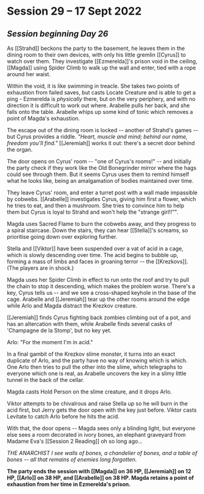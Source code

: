 # Session 29 – 17 Sept 2022
## *Session beginning Day 26*

As [[Strahd]] beckons the party to the basement, he leaves them in the dining room to their own devices, with only his little gremlin [[Cyrus]] to watch over them. They investigate [[Ezmerelda]]'s prison void in the ceiling, [[Magda]] using Spider Climb to walk up the wall and enter, tied with a rope around her waist.

Within the void, it is like swimming in treacle. She takes two points of exhaustion from failed saves, but casts Locate Creature and is able to get a ping - Ezmerelda is *physically* there, but on the very periphery, and with no direction it is difficult to work out where. Arabelle pulls her back, and she falls onto the table. Arabelle whips up some kind of tonic which removes a point of Magda's exhaustion.

The escape out of the dining room is locked -- another of Strahd's games -- but Cyrus provides a riddle. *"Heart, muscle and mind; behind our name, freedom you'll find."* [[Jeremiah]] works it out: there's a secret door behind the organ.

The door opens on Cyrus' room -- "one of Cyrus's rooms!" -- and initially the party check if they work like the Old Bonegrinder mirror where the hags could see through them. But it seems Cyrus uses them to remind himself what he looks like, being an amalgamation of bodies maintained over time.

They leave Cyrus' room, and enter a turret post with a wall made impassible by cobwebs. [[Arabelle]] investigates Cyrus, giving him first a flower, which he tries to eat, and then a mushroom. She tries to convince him to help them but Cyrus is loyal to Strahd and won't help the "strange girl!!"".

Magda uses Sacred Flame to burn the cobwebs away, and they progress to a spiral staircase. Down the stairs, they can hear [[Stella]]'s screams, so prioritise going down over exploring further.

Stella and [[Viktor]] have been suspended over a vat of acid in a cage, which is slowly descending over time. The acid begins to bubble up, forming a mass of limbs and faces in groaning terror -- the [[Krezkovs]]. (The players are in shock.)

Magda uses her Spider Climb in effect to run onto the roof and try to pull the chain to stop it descending, which makes the problem worse. There's a key, Cyrus tells us -- and we see a cross-shaped keyhole in the base of the cage. Arabelle and [[Jeremiah]] tear up the other rooms around the edge while Arlo and Magda distract the Krezkov creature.

[[Jeremiah]] finds Cyrus fighting back zombies climbing out of a pot, and has an altercation with them, while Arabelle finds several casks of 'Champagne de la Stomp', but no key yet.

Arlo: "For the moment I'm in acid."

In a final gambit of the Krezkov slime monster, it turns into an exact duplicate of Arlo, and the party have no way of knowing which is which. One Arlo then tries to pull the other into the slime, which telegraphs to everyone which one is real, as Arabelle uncovers the key in a slimy little tunnel in the back of the cellar.

Magda casts Hold Person on the slime creature, and it drops Arlo.

Viktor attempts to be chivalrous and raise Stella up so he will burn in the acid first, but Jerry gets the door open with the key just before. Viktor casts Levitate to catch Arlo before he hits the acid.

With that, the door opens -- Magda sees only a blinding light, but everyone else sees a room decorated in ivory bones, an elephant graveyard from Madame Eva's [[Session 2 Reading]] oh so long ago...

*THE ANARCHIST*
*I see walls of bones, a chandelier of bones, and a table of bones -- all that remains of enemies long forgotten.*

**The party ends the session with [[Magda]] on 36 HP, [[Jeremiah]] on 12 HP, [[Arlo]] on 38 HP, and [[Arabelle]] on 38 HP. Magda retains a point of exhaustion from her time in Ezmerelda's prison.**